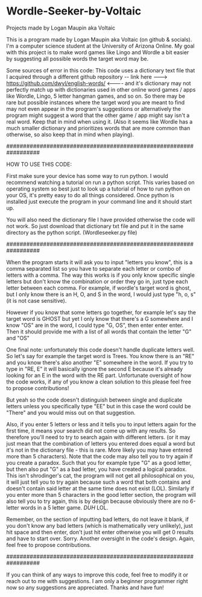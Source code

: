 # Wordle-Seeker-by-Voltaic
Projects made by Logan Maupin aka Voltaic


This is a program made by Logan Maupin aka Voltaic (on github & socials). I'm a computer science student at the University of Arizona Online. My goal with this project is to make word games like Lingo and Wordle a bit easier by suggesting all possible words the target word may be. 

Some sources of error in this code: 
This code uses a dictionary text file that I acquired through a different github repository -- link here ---> https://github.com/dwyl/english-words/ <---- and it's dictionary may not perfectly match up with dictionaries used in other online word games / apps like Wordle, Lingo, 5 letter hangman games, and so on. So there may be  rare but possible instances where the target word you are meant to find may not even appear in the program's suggestions or alternatively the program might suggest a word that the other game / app might say isn't a real word. Keep that in mind when using it. (Also it seems like Wordle has a much smaller dictionary and prioritizes words that are more common than otherwise, so also keep that in mind when playing). 

##################################################################

HOW TO USE THIS CODE: 

First make sure your device has some way to run python. I would recommend watching a tutorial on run a python script. This varies based on operating system so best just to look up a tutorial of how to run python on your OS, it's pretty easy to do all things considered. Once python is installed just execute the program in your command line and it should start up. 

You will also need the dictionary file I have provided otherwise the code will not work. So just download that dictionary txt file and put it in the same directory as the python script. (Wordleseeker.py file)

##################################################################

When the program starts it will ask you to input "letters you know", this is a comma separated list so you have to separate each letter or combo of letters with a comma. The way this works is if you only know specific single letters but don't know the combination or order they go in, just type each letter between each comma. For example, if wordle's target word is ghost, but I only know there is an H, O, and S in the word, I would just type "h, o, s" (it is not case sensitive).

However if you know that some letters go together, for example let's say the target word is GHOST but yet I only know that there's a G somewhere and I know "OS" are in the word, I could type "G, OS", then enter enter enter. Then it should provide me with a list of all words that contain the letter "G" and "OS" 

One final note: unfortunately this code doesn't handle duplicate letters well. So let's say for example the target word is Trees. You know there is an "RE" and you know there's also another "E" somewhere in the word. If you try to type in "RE, E" it will basically ignore the second E because it's already looking for an E in the word with the RE part. Unfortunate oversight of how the code works, if any of you know a clean solution to this please feel free to propose contributions! 

But yeah so the code doesn't distinguish between single and duplicate letters unless you specifically type "EE" but in this case the word could be "There" and you would miss out on that suggestion. 

Also, if you enter 5 letters or less and it tells you to input letters again for the first time, it means your search did not come up with any results. So therefore you'll need to try to search again with different letters. (or it may just mean that the combination of letters you entered does equal a word but it's not in the dictionary file - this is rare. More likely you may have entered more than 5 characters).  Note that the code may also tell you to try again if you create a paradox. Such that you for example type "G" as a good letter, but then also put "G" as a bad letter, you have created a logical paradox. This isn't shrodinger's cat, the program will not get all philosophical on you, it will just tell you to try again because such a word that both contains and doesn't contain said letter at the same time does not exist (LOL). Similarly if you enter more than 5 characters in the good letter section, the program will also tell you to try again, this is by design because obviously there are no 6-letter words in a 5 letter game. *DUH* LOL.

Remember, on the section of inputting bad letters, do not leave it blank, if you don't know any bad letters (which is mathematically very unlikely), just hit space and then enter, don't just hit enter otherwise you will get 0 results and have to start over. Sorry. Another oversight in the code's design. Again, feel free to propose contributions. 

##################################################################

If you can think of any ways to improve this code, feel free to modify it or reach out to me with suggestions. I am only a beginner programmer right now so any suggestions are appreciated. Thanks and have fun! 
